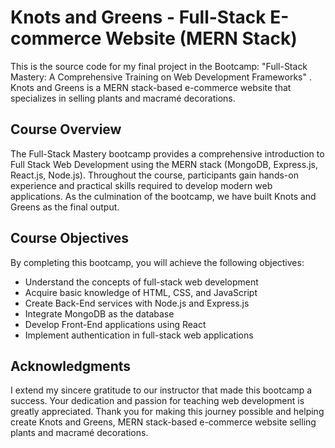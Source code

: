 # Knots and Greens - Full-Stack E-commerce Website (MERN Stack)

This is the source code for my final project in the Bootcamp: "Full-Stack Mastery: A Comprehensive Training on Web Development Frameworks" . Knots and Greens is a MERN stack-based e-commerce website that specializes in selling plants and macramé decorations.

## Course Overview
The Full-Stack Mastery bootcamp provides a comprehensive introduction to Full Stack Web Development using the MERN stack (MongoDB, Express.js, React.js, Node.js). Throughout the course, participants gain hands-on experience and practical skills required to develop modern web applications. As the culmination of the bootcamp, we have built Knots and Greens as the final output.

## Course Objectives
By completing this bootcamp, you will achieve the following objectives:

- Understand the concepts of full-stack web development
- Acquire basic knowledge of HTML, CSS, and JavaScript
- Create Back-End services with Node.js and Express.js
- Integrate MongoDB as the database
- Develop Front-End applications using React
- Implement authentication in full-stack web applications

## Acknowledgments
I extend my sincere gratitude to our instructor that made this bootcamp a success. Your dedication and passion for teaching web development is greatly appreciated. Thank you for making this journey possible and helping create Knots and Greens, MERN stack-based e-commerce website selling plants and macramé decorations.
